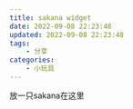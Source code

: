 ```yaml
---
title: sakana widget
date: 2022-09-08 22:23:48
updated: 2022-09-08 22:23:48
tags:
    - 分享
categories: 
    - 小玩具
---
```


放一只sakana在这里

<!-- https://cdn.jsdelivr.net/npm/sakana-widget@2.3.0/lib/sakana.min.js -->
<!-- https://cdnjs.cloudflare.com/ajax/libs/sakana-widget/2.3.0/sakana.min.js -->
<div id="sakana-widget"></div>
<script>
  function initSakanaWidget() {
    new SakanaWidget().mount('#sakana-widget');
  }
</script>
<script
  async
  onload="initSakanaWidget()"
  src="https://cdn.jsdelivr.net/npm/sakana-widget@2.3.0/lib/sakana.min.js"
></script>

